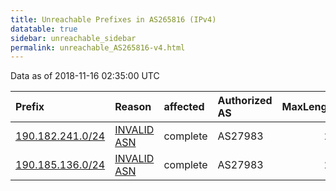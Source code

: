 ```yaml
---
title: Unreachable Prefixes in AS265816 (IPv4)
datatable: true
sidebar: unreachable_sidebar
permalink: unreachable_AS265816-v4.html
---
```


Data as of 2018-11-16 02:35:00 UTC


<div class="datatable-begin"></div>

| Prefix                                                     | Reason                                                                                                   | affected   | Authorized AS   |   MaxLength | Anchor                                         |   unreachable /24s |
|:-----------------------------------------------------------|:---------------------------------------------------------------------------------------------------------|:-----------|:----------------|------------:|:-----------------------------------------------|-------------------:|
| [190.182.241.0/24](https://stat.ripe.net/190.182.241.0/24) | [INVALID ASN](https://rpki-validator.ripe.net/announcement-preview?asn=AS265816&prefix=190.182.241.0/24) | complete   | AS27983         |          24 | [LACNIC](unreachable_LACNIC_RPKI_Root-v4.html) |                  1 |
| [190.185.136.0/24](https://stat.ripe.net/190.185.136.0/24) | [INVALID ASN](https://rpki-validator.ripe.net/announcement-preview?asn=AS265816&prefix=190.185.136.0/24) | complete   | AS27983         |          24 | [LACNIC](unreachable_LACNIC_RPKI_Root-v4.html) |                  1 |

<div class="datatable-end"></div>